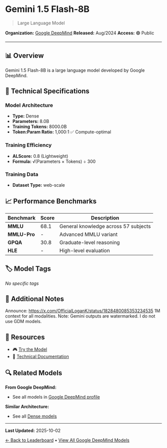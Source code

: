 # Gemini 1.5 Flash-8B

> Large Language Model

**Organization:** [Google DeepMind](../../labs/google-deepmind.md)
**Released:** Aug/2024
**Access:** 🟢 Public

---

## 📊 Overview

Gemini 1.5 Flash-8B is a large language model developed by Google DeepMind.

## 🔧 Technical Specifications

### Model Architecture
- **Type:** Dense
- **Parameters:** 8.0B
- **Training Tokens:** 8000.0B
- **Token:Param Ratio:** 1,000:1 ✅ Compute-optimal

### Training Efficiency
- **ALScore:** 0.8 (Lightweight)
- **Formula:** √(Parameters × Tokens) ÷ 300

### Training Data
- **Dataset Type:** web-scale

## 📈 Performance Benchmarks

| Benchmark | Score | Description |
|-----------|-------|-------------|
| **MMLU** | 68.1 | General knowledge across 57 subjects |
| **MMLU-Pro** | - | Advanced MMLU variant |
| **GPQA** | 30.8 | Graduate-level reasoning |
| **HLE** | - | High-level evaluation |

## 🏷️ Model Tags

_No specific tags_

## 📝 Additional Notes

Announce: https://x.com/OfficialLoganK/status/1828480085353234535 1M context for all modalities. Note: Gemini outputs are watermarked. I do not use GDM models.

## 🔗 Resources

- 🎮 [Try the Model](https://ai.google.dev/)
- 📄 [Technical Documentation](https://arxiv.org/abs/2403.05530)

## 🔍 Related Models

**From Google DeepMind:**
- See all models in [Google DeepMind profile](../../labs/google-deepmind.md)

**Similar Architecture:**
- See all [Dense models](../../architectures/dense.md)

---

**Last Updated:** 2025-10-02

[← Back to Leaderboard](../../README.md) • [View All Google DeepMind Models](../../labs/google-deepmind.md)

